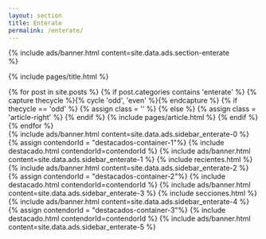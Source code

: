 ```yaml
---
layout: section
title: Entérate
permalink: /enterate/
---
```


{% 
  include ads/banner.html 
  content=site.data.ads.section-enterate  
%}

{% include pages/title.html %}

<!-- blog post -->
<section class="section">
  <div class="container maxw">
    <div class="row">
      <div class="col-lg-9">
        {% for post in site.posts %}
        {% if post.categories contains 'enterate' %}
        {% capture thecycle %}{% cycle 'odd', 'even' %}{% endcapture %}
        {% if thecycle == 'odd' %}
        {% assign class = '' %}
        {% else %}
        {% assign class = 'article-right' %}
        {% endif %}
          {% include pages/article.html %}
        {% endif %}
        {% endfor %}
      </div>
      <div class="col-lg-3">
        {% 
          include ads/banner.html 
          content=site.data.ads.sidebar_enterate-0 
        %}
        {% assign contendorId = "destacados-container-1"%}
        {% include destacado.html contendorId=contendorId %}
        {% 
          include ads/banner.html 
          content=site.data.ads.sidebar_enterate-1  
        %}
        {% include recientes.html %}
        {% 
          include ads/banner.html 
          content=site.data.ads.sidebar_enterate-2
        %}
        {% assign contendorId = "destacados-container-2"%}
        {% include destacado.html contendorId=contendorId %}
        {% 
          include ads/banner.html 
          content=site.data.ads.sidebar_enterate-3
        %}
        {% include secciones.html %}
        {% 
          include ads/banner.html 
          content=site.data.ads.sidebar_enterate-4
        %}
        {% assign contendorId = "destacados-container-3"%}
        {% include destacado.html contendorId=contendorId %}
        {% 
          include ads/banner.html 
          content=site.data.ads.sidebar_enterate-5
        %}
      </div> 
    </div>
  </div>
</section>
<!-- /blog post -->

